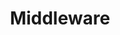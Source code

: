 ---
title: Middleware
description: Exemple de middleware avec Nuxt.js
github: middleware
livedemo: https://middleware.nuxtjs.org
documentation: /guide/routing#middleware
---